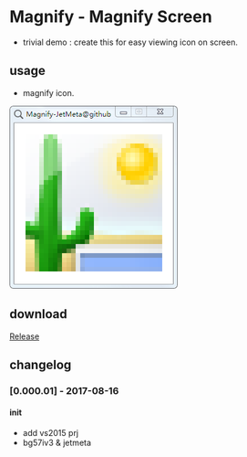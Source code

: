 # Magnify - Magnify Screen
- trivial demo : create this for easy viewing icon on screen.

## usage
- magnify icon.

![alt text](Magnify/Magnify/doc/Magnify.png)

## download

[Release](https://github.com/JetDemo/Magnify/tree/master/bin "Release")

## changelog
### [0.000.01] - 2017-08-16
#### init
- add vs2015 prj
- bg57iv3 & jetmeta

